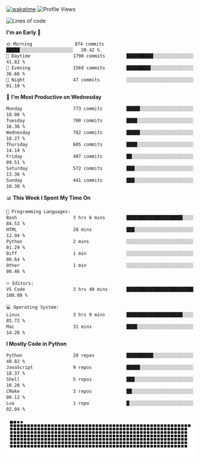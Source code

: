 [![wakatime](https://wakatime.com/badge/user/b920b284-3cde-4cd4-b72e-f7f22d050b16.svg)](https://wakatime.com/@b920b284-3cde-4cd4-b72e-f7f22d050b16)
![Profile Views](http://img.shields.io/badge/Profile%20Views-4586-blue)
<!--START_SECTION:waka-->
![Lines of code](https://img.shields.io/badge/From%20Hello%20World%20I%27ve%20Written-5.1%20million%20lines%20of%20code-blue)

**I'm an Early 🐤** 

```text
🌞 Morning                874 commits         █████░░░░░░░░░░░░░░░░░░░░   20.42 % 
🌆 Daytime                1790 commits        ██████████░░░░░░░░░░░░░░░   41.82 % 
🌃 Evening                1569 commits        █████████░░░░░░░░░░░░░░░░   36.66 % 
🌙 Night                  47 commits          ░░░░░░░░░░░░░░░░░░░░░░░░░   01.10 % 
```
📅 **I'm Most Productive on Wednesday** 

```text
Monday                   773 commits         █████░░░░░░░░░░░░░░░░░░░░   18.06 % 
Tuesday                  700 commits         ████░░░░░░░░░░░░░░░░░░░░░   16.36 % 
Wednesday                782 commits         █████░░░░░░░░░░░░░░░░░░░░   18.27 % 
Thursday                 605 commits         ████░░░░░░░░░░░░░░░░░░░░░   14.14 % 
Friday                   407 commits         ██░░░░░░░░░░░░░░░░░░░░░░░   09.51 % 
Saturday                 572 commits         ███░░░░░░░░░░░░░░░░░░░░░░   13.36 % 
Sunday                   441 commits         ███░░░░░░░░░░░░░░░░░░░░░░   10.30 % 
```


📊 **This Week I Spent My Time On** 

```text
💬 Programming Languages: 
Bash                     3 hrs 6 mins        █████████████████████░░░░   84.53 % 
HTML                     28 mins             ███░░░░░░░░░░░░░░░░░░░░░░   12.94 % 
Python                   2 mins              ░░░░░░░░░░░░░░░░░░░░░░░░░   01.29 % 
Diff                     1 min               ░░░░░░░░░░░░░░░░░░░░░░░░░   00.64 % 
Other                    1 min               ░░░░░░░░░░░░░░░░░░░░░░░░░   00.46 % 

🔥 Editors: 
VS Code                  3 hrs 40 mins       █████████████████████████   100.00 % 

💻 Operating System: 
Linux                    3 hrs 9 mins        █████████████████████░░░░   85.72 % 
Mac                      31 mins             ████░░░░░░░░░░░░░░░░░░░░░   14.28 % 
```

**I Mostly Code in Python** 

```text
Python                   20 repos            ██████████░░░░░░░░░░░░░░░   40.82 % 
JavaScript               9 repos             █████░░░░░░░░░░░░░░░░░░░░   18.37 % 
Shell                    5 repos             ███░░░░░░░░░░░░░░░░░░░░░░   10.20 % 
CMake                    3 repos             ██░░░░░░░░░░░░░░░░░░░░░░░   06.12 % 
Lua                      1 repo              █░░░░░░░░░░░░░░░░░░░░░░░░   02.04 % 
```




<!--END_SECTION:waka-->
![Snake animation](https://raw.githubusercontent.com/timmypidashev/timmypidashev/main/commits.svg)
